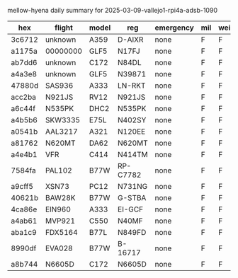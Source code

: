 mellow-hyena daily summary for 2025-03-09-vallejo1-rpi4a-adsb-1090

|hex|flight|model|reg|emergency|mil|weirdo|
|--|--|--|--|--|--|--|
|3c6712|unknown|A359|D-AIXR|none|F|F|
|a1175a|00000000|GLF5|N17FJ|none|F|F|
|ab7dd6|unknown|C172|N84DL|none|F|F|
|a4a3e8|unknown|GLF5|N39871|none|F|F|
|47880d|SAS936|A333|LN-RKT|none|F|F|
|acc2ba|N921JS|RV12|N921JS|none|F|F|
|a6c44f|N535PK|DHC2|N535PK|none|F|F|
|a4b5b6|SKW3335|E75L|N402SY|none|F|F|
|a0541b|AAL3217|A321|N120EE|none|F|F|
|a81762|N620MT|DA62|N620MT|none|F|F|
|a4e4b1|VFR|C414|N414TM|none|F|F|
|7584fa|PAL102|B77W|RP-C7782|none|F|F|
|a9cff5|XSN73|PC12|N731NG|none|F|F|
|40621b|BAW28K|B77W|G-STBA|none|F|F|
|4ca86e|EIN960|A333|EI-GCF|none|F|F|
|a4ab61|MVP921|C550|N40MF|none|F|F|
|aba1c9|FDX5164|B77L|N849FD|none|F|F|
|8990df|EVA028|B77W|B-16717|none|F|F|
|a8b744|N6605D|C172|N6605D|none|F|F|
